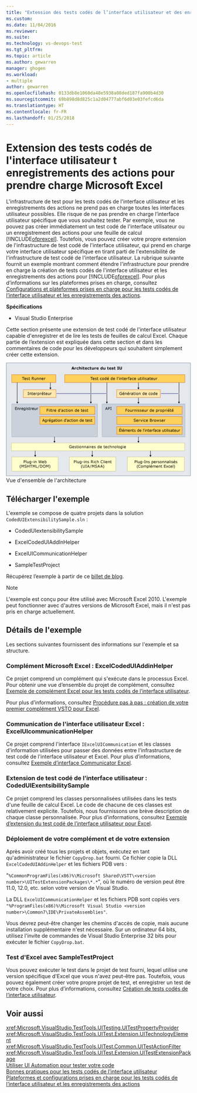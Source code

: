 ```yaml
---
title: "Extension des tests codés de l’interface utilisateur et des enregistrements des actions pour prendre en charge Microsoft Excel | Microsoft Docs"
ms.custom: 
ms.date: 11/04/2016
ms.reviewer: 
ms.suite: 
ms.technology: vs-devops-test
ms.tgt_pltfrm: 
ms.topic: article
ms.author: gewarren
manager: ghogen
ms.workload:
- multiple
author: gewarren
ms.openlocfilehash: 0133db8e1060da48e5938a08ded187fa900b4d30
ms.sourcegitcommit: 69b898d8d825c1a2d04777abf6d03e03fefcd6da
ms.translationtype: HT
ms.contentlocale: fr-FR
ms.lasthandoff: 01/25/2018
---
```

# <a name="extending-coded-ui-tests-and-action-recordings-to-support-microsoft-excel"></a>Extension des tests codés de l'interface utilisateur t enregistrements des actions pour prendre charge Microsoft Excel
L'infrastructure de test pour les tests codés de l'interface utilisateur et les enregistrements des actions ne prend pas en charge toutes les interfaces utilisateur possibles. Elle risque de ne pas prendre en charge l’interface utilisateur spécifique que vous souhaitez tester. Par exemple, vous ne pouvez pas créer immédiatement un test codé de l'interface utilisateur ou un enregistrement des actions pour une feuille de calcul [!INCLUDE[ofprexcel](../test/includes/ofprexcel_md.md)]. Toutefois, vous pouvez créer votre propre extension de l'infrastructure de test codé de l'interface utilisateur, qui prend en charge votre interface utilisateur spécifique en tirant parti de l'extensibilité de l'infrastructure de test codé de l'interface utilisateur. La rubrique suivante fournit un exemple montrant comment étendre l'infrastructure pour prendre en charge la création de tests codés de l'interface utilisateur et les enregistrements des actions pour [!INCLUDE[ofprexcel](../test/includes/ofprexcel_md.md)]. Pour plus d’informations sur les plateformes prises en charge, consultez [Configurations et plateformes prises en charge pour les tests codés de l’interface utilisateur et les enregistrements des actions](../test/supported-configurations-and-platforms-for-coded-ui-tests-and-action-recordings.md).  
  
 **Spécifications**  
  
-   Visual Studio Enterprise  
  
 Cette section présente une extension de test codé de l'interface utilisateur capable d'enregistrer et de lire les tests de feuilles de calcul Excel. Chaque partie de l’extension est expliquée dans cette section et dans les commentaires de code pour les développeurs qui souhaitent simplement créer cette extension.  
  
 ![Architecture du test de l’interface utilisateur](../test/media/ui_testarch.png "UI_TestArch")  
Vue d'ensemble de l'architecture  
  
## <a name="download-the-sample"></a>Télécharger l'exemple  
 L'exemple se compose de quatre projets dans la solution `CodedUIExtensibilitySample.sln` :  
  
-   CodedUIextensibilitySample  
  
-   ExcelCodedUIAddInHelper  
  
-   ExcelUICommunicationHelper  
  
-   SampleTestProject  
  
 Récupérez l’exemple à partir de ce [billet de blog](http://go.microsoft.com/fwlink/?LinkID=185592).  
  
> [!NOTE]
>  L'exemple est conçu pour être utilisé avec Microsoft Excel 2010. L'exemple peut fonctionner avec d'autres versions de Microsoft Excel, mais il n'est pas pris en charge actuellement.  
  
## <a name="details-about-the-sample"></a>Détails de l'exemple  
 Les sections suivantes fournissent des informations sur l'exemple et sa structure.  
  
### <a name="microsoft-excel-add-in-excelcodeduiaddinhelper"></a>Complément Microsoft Excel : ExcelCodedUIAddinHelper  
 Ce projet comprend un complément qui s'exécute dans le processus Excel. Pour obtenir une vue d’ensemble du projet de complément, consultez [Exemple de complément Excel pour les tests codés de l’interface utilisateur](../test/sample-excel-add-in-for-coded-ui-testing.md).  
  
 Pour plus d’informations, consultez [Procédure pas à pas : création de votre premier complément VSTO pour Excel](http://msdn.microsoft.com/Library/a855e2be-3ecf-4112-a7f5-ec0f7fad3b5f).  
  
### <a name="excel-ui-communication-exceluicommunicationhelper"></a>Communication de l'interface utilisateur Excel : ExcelUIcommunicationHelper  
 Ce projet comprend l'interface `IExcelUICommunication` et les classes d'information utilisées pour passer des données entre l'infrastructure de test codé de l'interface utilisateur et Excel. Pour plus d’informations, consultez [Exemple d’interface Communicator Excel](../test/sample-excel-communicator-interface.md).  
  
### <a name="coded-ui-test-extension-codeduiexentsibilitysample"></a>Extension de test codé de l’interface utilisateur : CodedUIExentsibilitySample  
 Ce projet comprend les classes personnalisées utilisées dans les tests d'une feuille de calcul Excel. Le code de chacune de ces classes est relativement explicite. Toutefois, nous fournissons une brève description de chaque classe personnalisée. Pour plus d’informations, consultez [Exemple d’extension du test codé de l’interface utilisateur pour Excel](../test/sample-coded-ui-test-extension-for-excel.md).  
  
### <a name="deploying-your-add-in-and-extension"></a>Déploiement de votre complément et de votre extension  
 Après avoir créé tous les projets et objets, exécutez en tant qu'administrateur le fichier `CopyDrop.bat` fourni. Ce fichier copie la DLL `ExcelCodedUIAddinHelper` et les fichiers PDB vers :  
  
 "`%CommonProgramFiles(x86)%\Microsoft Shared\VSTT\<version number>\UITestExtensionPackages\*.*`", où le numéro de version peut être 11.0, 12.0, etc. selon votre version de Visual Studio.  
  
 La DLL `ExcelUICommunicationHelper` et les fichiers PDB sont copiés vers `"%ProgramFiles(x86)%\Microsoft Visual Studio <version number>\Common7\IDE\PrivateAssemblies"`.  
  
 Vous devrez peut-être changer les chemins d'accès de copie, mais aucune installation supplémentaire n'est nécessaire. Sur un ordinateur 64 bits, utilisez l'invite de commandes de Visual Studio Enterprise 32 bits pour exécuter le fichier `CopyDrop.bat`.  
  
### <a name="testing-excel-with-the-sampletestproject"></a>Test d'Excel avec SampleTestProject

Vous pouvez exécuter le test dans le projet de test fourni, lequel utilise une version spécifique d'Excel que vous n'avez peut-être pas. Toutefois, vous pouvez également créer votre propre projet de test, et enregistrer un test de votre choix. Pour plus d’informations, consultez [Création de tests codés de l’interface utilisateur](../test/use-ui-automation-to-test-your-code.md).

## <a name="see-also"></a>Voir aussi

<xref:Microsoft.VisualStudio.TestTools.UITesting.UITestPropertyProvider>   
<xref:Microsoft.VisualStudio.TestTools.UITest.Extension.UITechnologyElement>   
<xref:Microsoft.VisualStudio.TestTools.UITest.Common.UITestActionFilter>   
<xref:Microsoft.VisualStudio.TestTools.UITest.Extension.UITestExtensionPackage>   
[Utiliser UI Automation pour tester votre code](../test/use-ui-automation-to-test-your-code.md)   
[Bonnes pratiques pour les tests codés de l’interface utilisateur](../test/best-practices-for-coded-ui-tests.md)   
[Plateformes et configurations prises en charge pour les tests codés de l’interface utilisateur et les enregistrements des actions](../test/supported-configurations-and-platforms-for-coded-ui-tests-and-action-recordings.md)
